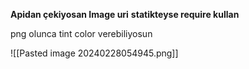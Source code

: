 **Apidan çekiyosan Image uri** 
**statikteyse require kullan**


png olunca tint color verebiliyosun

![[Pasted image 20240228054945.png]]